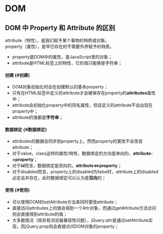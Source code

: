 # DOM

## DOM 中 Property 和 Attribute 的区别 

attribute（特性），是我们赋予某个事物的特质或对象。  
property（属性），是早已存在的不需要外界赋予的特质。

* property是DOM中的属性，是JavaScript里的对象；
* attribute是HTML标签上的特性，它的值只能够是字符串；

#### 创建 {#创建}

* DOM对象初始化时会在创建默认的基本property；
* 只有在HTML标签中定义的attribute才会被保存在property的**attributes**属性中；
* attribute会初始化property中的同名属性，但自定义的attribute不会出现在property中；
* attribute的值都是**字符串**；

#### 数据绑定 {#数据绑定}

* attributes的数据会同步到property上，然而property的更改不会改变attribute；
* 对于value，class这样的属性/特性，数据绑定的方向是单向的，**attribute-&gt;property**；
* 对于**id**而言，数据绑定是双向的，**attribute&lt;=&gt;property**；
* 对于disabled而言，property上的disabled为false时，attribute上的disabled必定会并存在，此时数据绑定可以认为是**双向**的；

#### 使用 {#使用}

* 可以使用DOM的setAttribute方法来同时更改attribute；
* 直接访问attributes上的值会得到一个Attr对象，而通过getAttribute方法访问则会直接得到attribute的值；
* 大多数情况（除非有浏览器兼容性问题），jQuery.attr是通过setAttribute实现，而jQuery.prop则会直接访问DOM对象的property；


